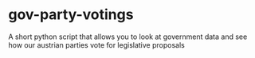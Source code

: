 # gov-party-votings
A short python script that allows you to look at government data and see how our austrian parties vote for legislative proposals
